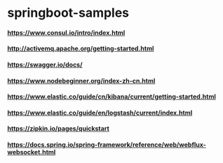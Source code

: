 # springboot-samples


#### https://www.consul.io/intro/index.html
#### http://activemq.apache.org/getting-started.html
#### https://swagger.io/docs/
#### https://www.nodebeginner.org/index-zh-cn.html
#### https://www.elastic.co/guide/cn/kibana/current/getting-started.html
#### https://www.elastic.co/guide/en/logstash/current/index.html
#### https://zipkin.io/pages/quickstart
#### https://docs.spring.io/spring-framework/reference/web/webflux-websocket.html